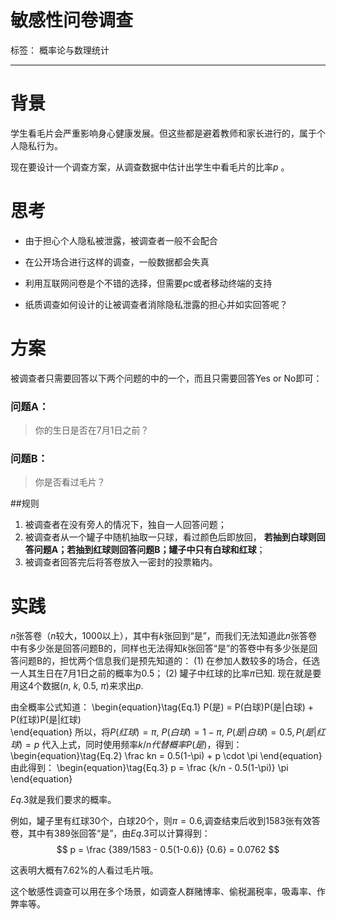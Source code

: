 # 敏感性问卷调查

标签： 概率论与数理统计

---

# 背景

学生看毛片会严重影响身心健康发展。但这些都是避着教师和家长进行的，属于个人隐私行为。

现在要设计一个调查方案，从调查数据中估计出学生中看毛片的比率$p$ 。

# 思考

* 由于担心个人隐私被泄露，被调查者一般不会配合

* 在公开场合进行这样的调查，一般数据都会失真

* 利用互联网问卷是个不错的选择，但需要pc或者移动终端的支持

* 纸质调查如何设计的让被调查者消除隐私泄露的担心并如实回答呢？


# 方案

被调查者只需要回答以下两个问题的中的一个，而且只需要回答Yes or No即可：
### 问题A：
>你的生日是否在7月1日之前？

### 问题B：
>你是否看过毛片？

##规则

 1. 被调查者在没有旁人的情况下，独自一人回答问题；
 2. 被调查者从一个罐子中随机抽取一只球，看过颜色后即放回，
 **若抽到白球则回答问题A；若抽到红球则回答问题B；罐子中只有白球和红球**；
 3. 被调查者回答完后将答卷放入一密封的投票箱内。
 
 
 
# 实践
$n$张答卷（$n$较大，1000以上），其中有$k$张回到“是”，而我们无法知道此$n$张答卷中有多少张是回答问题B的，同样也无法得知$k$张回答“是”的答卷中有多少张是回答问题B的，担忧两个信息我们是预先知道的：
(1) 在参加人数较多的场合，任选一人其生日在7月1日之前的概率为0.5；
(2) 罐子中红球的比率$\pi$已知.
现在就是要用这4个数据($n$, $k$, 0.5, $\pi$)来求出$p$.

由全概率公式知道：
\begin{equation}\tag{Eq.1}
P(是) = P(白球)P(是|白球) + P(红球)P(是|红球)                  
\end{equation}
所以，将$P(红球)=\pi$, $P(白球)=1-\pi$, $P(是|白球)=0.5, P(是|红球)=p$ 代入上式，同时使用频率$k/n代替概率P(是)$，得到：
\begin{equation}\tag{Eq.2}
\frac kn = 0.5(1-\pi) + p \cdot \pi
\end{equation}
由此得到：
\begin{equation}\tag{Eq.3}
p = \frac {k/n - 0.5(1-\pi)} \pi
\end{equation}

$Eq.3$就是我们要求的概率。

例如，罐子里有红球30个，白球20个，则$\pi=0.6$,调查结束后收到1583张有效答卷，其中有389张回答“是”，由$Eq.3$可以计算得到：
$$ p = \frac {389/1583 - 0.5(1-0.6)} {0.6} = 0.0762 $$

这表明大概有7.62%的人看过毛片哦。

这个敏感性调查可以用在多个场景，如调查人群赌博率、偷税漏税率，吸毒率、作弊率等。





